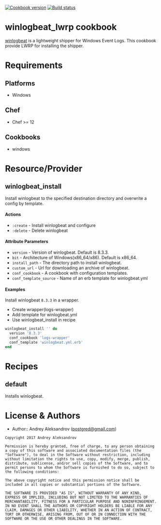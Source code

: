 [![Cookbook version](https://img.shields.io/cookbook/v/winlogbeat_lwrp.svg)](https://supermarket.chef.io/cookbooks/winlogbeat_lwrp)
[![Build status](https://ci.appveyor.com/api/projects/status/github/postgred/winlogbeat_lwrp?branch=master&svg=true)](https://ci.appveyor.com/project/postgred/winlogbeat-lwrp/branch/master)

# winlogbeat_lwrp cookbook
[winlogbeat](https://www.elastic.co/products/beats/winlogbeat) is a lightweight shipper for Windows Event Logs. This cookbook provide LWRP for installing the shipper.

# Requirements
## Platforms
- Windows

## Chef

- Chef >= 12

## Cookbooks

- windows

# Resource/Provider
## winlogbeat_install

Install winlogbeat to the specified destination directory and overwrite a config by template.

#### Actions

* `:create` - Install winlogbeat and configure
* `:delete` - Delete winlogbeat

#### Attribute Parameters

* `version` - Version of winlogbeat. Default is 8.3.3.
* `bit` - Architecture of Windows(x86_64/x86). Default is x86_64.
* `install_path` - The directory path to install winlogbeat.
* `custom_url` - Url for downloading an archive of winlogbeat.
* `conf_cookbook` - A cookbook with configuration templates.
* `conf_template_source` - Name of an erb template for winlogbeat.yml

#### Examples

Install winlogbeat `8.3.3` in a wrapper.

* Create wrapper(logs-wrapper)
* Add template for winlogbeat.yml
* Use winlogbeat_install in recipe

```ruby
winlogbeat_install '' do
  version '8.3.3'
  conf_cookbook 'logs-wrapper'
  conf_template 'winlogbeat.yml.erb'
end
```

# Recipes
## default

Installs winlogbeat.

# License & Authors
- Author:: Andrey Aleksandrov (<postgred@gmail.com>)

```text
Copyright 2017 Andrey Aleksandrov

Permission is hereby granted, free of charge, to any person obtaining a copy of this software and associated documentation files (the "Software"), to deal in the Software without restriction, including without limitation the rights to use, copy, modify, merge, publish, distribute, sublicense, and/or sell copies of the Software, and to permit persons to whom the Software is furnished to do so, subject to the following conditions:

The above copyright notice and this permission notice shall be included in all copies or substantial portions of the Software.

THE SOFTWARE IS PROVIDED "AS IS", WITHOUT WARRANTY OF ANY KIND, EXPRESS OR IMPLIED, INCLUDING BUT NOT LIMITED TO THE WARRANTIES OF MERCHANTABILITY, FITNESS FOR A PARTICULAR PURPOSE AND NONINFRINGEMENT. IN NO EVENT SHALL THE AUTHORS OR COPYRIGHT HOLDERS BE LIABLE FOR ANY CLAIM, DAMAGES OR OTHER LIABILITY, WHETHER IN AN ACTION OF CONTRACT, TORT OR OTHERWISE, ARISING FROM, OUT OF OR IN CONNECTION WITH THE SOFTWARE OR THE USE OR OTHER DEALINGS IN THE SOFTWARE.
```
